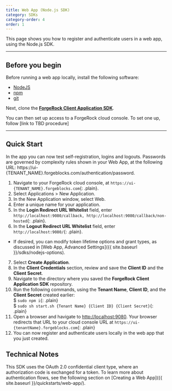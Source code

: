 ```yaml
---
title: Web App (Node.js SDK)
category: SDKs
category-order: 4
order: 1
---
```



This page shows you how to register and authenticate users in a web app, using 
the Node.js SDK. 

---

## Before you begin
Before running a web app locally, install the following software:

* [NodeJS](https://nodejs.org/en/download/)
* [npm](https://www.npmjs.com/get-npm)
* [git](https://help.github.com/articles/set-up-git/)

Next, clone the [**ForgeRock Client Application SDK**](https://github.com/ForgeCloud/app-sdk).

You can then set up access to a ForgeRock cloud console. To set one up, follow [link to TBD procedure]

[comment]: <> (Doc issue: https://trello.com/c/x06tXuL2)

---

## Quick Start

In the app you can now test self-registration, logins and logouts.  Passwords
are governed by complexity rules shown in your Web App, at the following URL:
https://ui-{TENANT_NAME}.forgeblocks.com/authentication/password.

1. Navigate to your ForgeRock cloud console, at `https://ui-{TENANT_NAME}.forgeblocks.com`{: .plain}.
2. Select Applications > New Application.
3. In the New Application window, select Web.
4. Enter a unique name for your application.
5. In the **Login Redirect URL Whitelist** field, enter `http://localhost:9080/callback, http://localhost:9080/callback/non-hosted`{: .plain}.
6. In the **Logout Redirect URL Whitelist** field, enter `http://localhost:9080/`{: .plain}.
* If desired, you can modify token lifetime options and grant types, as discussed in 
[Web App, Advanced Settings]({{ site.baseurl }}/sdks/nodejs-options).
7. Select **Create Application**. 
8. In the **Client Credentials** section, review and save the **Client ID** and the **Client Secret**.
9. Navigate to the directory where you saved the **ForgeRock Client Application SDK** 
repository.
10. Run the following commands, using the **Tenant Name**, **Client ID**, and the 
**Client Secret** created earlier:<br>
 $ ``` sudo npm i ```{: .plain}  
 $ ``` sudo sh start.sh {Tenant Name} {Client ID} {Client Secret} ```{: .plain} 
11. Open a browser and havigate to [http://localhost:9080](http://localhost:9080).
Your browser redirects that URL to your cloud console URL at `https://ui-{tenantName}.forgeblocks.com`{: .plain}
12. You can now register and authenticate users locally in the web app that you just created.


## Technical Notes

This SDK uses the OAuth 2.0 confidential client type, where an 
authorization code is exchanged for a token. To learn more about authentication 
flows, see the following section on [Creating a Web App]({{ site.baseurl }}/quickstarts/web-app/).
